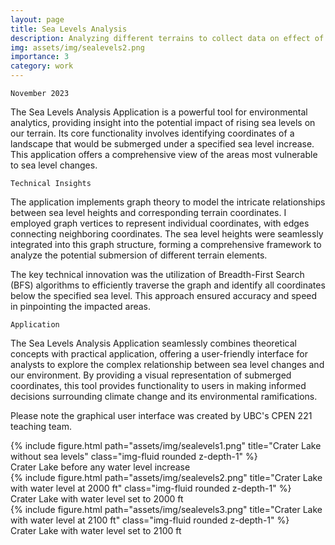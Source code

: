 ```yaml
---
layout: page
title: Sea Levels Analysis
description: Analyzing different terrains to collect data on effect of rising sea levels
img: assets/img/sealevels2.png
importance: 3
category: work
---
```

`November 2023`

The Sea Levels Analysis Application is a powerful tool for environmental analytics, providing insight into the potential impact of rising sea levels on our terrain. Its core functionality involves identifying coordinates of a landscape that would be submerged under a specified sea level increase. This application offers a comprehensive view of the areas most vulnerable to sea level changes.

`Technical Insights`

The application implements graph theory to model the intricate relationships between sea level heights and corresponding terrain coordinates. I employed graph vertices to represent individual coordinates, with edges connecting neighboring coordinates. The sea level heights were seamlessly integrated into this graph structure, forming a comprehensive framework to analyze the potential submersion of different terrain elements.

The key technical innovation was the utilization of Breadth-First Search (BFS) algorithms to efficiently traverse the graph and identify all coordinates below the specified sea level. This approach ensured accuracy and speed in pinpointing the impacted areas.

`Application`

The Sea Levels Analysis Application seamlessly combines theoretical concepts with practical application, offering a user-friendly interface for analysts to explore the complex relationship between sea level changes and our environment. By providing a visual representation of submerged coordinates, this tool provides functionality to users in making informed decisions surrounding climate change and its environmental ramifications.

Please note the graphical user interface was created by UBC's CPEN 221 teaching team. 

<div class="row">
    <div class="col-sm mt-3 mt-md-0">
        {% include figure.html path="assets/img/sealevels1.png" title="Crater Lake without sea levels" class="img-fluid rounded z-depth-1" %}
    </div>
</div>
<div class="caption">
    Crater Lake before any water level increase
</div>

<div class="row">
    <div class="col-sm mt-3 mt-md-0">
        {% include figure.html path="assets/img/sealevels2.png" title="Crater Lake with water level at 2000 ft" class="img-fluid rounded z-depth-1" %}
    </div>
</div>
<div class="caption">
    Crater Lake with water level set to 2000 ft
</div>

<div class="row">
    <div class="col-sm mt-3 mt-md-0">
        {% include figure.html path="assets/img/sealevels3.png" title="Crater Lake with water level at 2100 ft" class="img-fluid rounded z-depth-1" %}
    </div>
</div>
<div class="caption">
    Crater Lake with water level set to 2100 ft
</div>